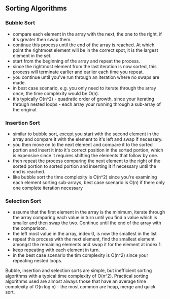 ## Sorting Algorithms

### Bubble Sort
 * compare each element in the array with the next, the one to the right, if it's greater then swap them.
 * continue this process until the end of the array is reached. At which point the rightmost element will be in the correct spot, it is the largest element in the set.
 * start from the beginning of the array and repeat the process.
 * since the rightmost element from the last iteration is now sorted, this process will terminate earlier and earlier each time you repeat.
 * you continue until you've run through an iteration where no swaps are made.
 * in best case scenario, e.g. you only need to iterate through the array once, the time complexity would be O(n).
 * it's typically O(n^2) - quadratic order of growth, since your iterating through nested loops - each array your running through a sub-array of the original.

### Insertion Sort
 * similar to bubble sort, except you start with the second element in the array and compare it with the element to it's left and swap if necessary.
 * you then move on to the next element and compare it to the sorted portion and insert it into it's correct position in the sorted portion, which is expensive since it requires shifting the elements that follow by one.
 * then repeat the process comparing the next element to the right of the sorted portion to sorted portion and inserting it if necessary until the end is reached.
 * like bubble sort the time complexity is O(n^2) since you're examining each element sorting sub-arrays, best case scenario is O(n) if there only one complete iteration necessary

### Selection Sort
 * assume that the first element in the array is the minimum, iterate through the array comparing each value in turn until you find a value which is smaller and then swap the two. Continue until the end of the array with the comparison. 
 * the left most value in the array, index 0, is now the smallest in the list
 * repeat this process with the next element, find the smallest element amongst the remaining elements and swap it for the element at index 1.
 * keep repeating with each element in turn.
 * in the best case scenario the tim complexity is O(n^2) since your repeating nested loops.
 
 
Bubble, insertion and selection sorts are simple, but inefficient sorting algorithms with a typical time complexity of O(n^2). Practical sorting algorithms used are almost always those that have an average time complexity of O(n log n) - the most common are heap, merge and quick sort.


 